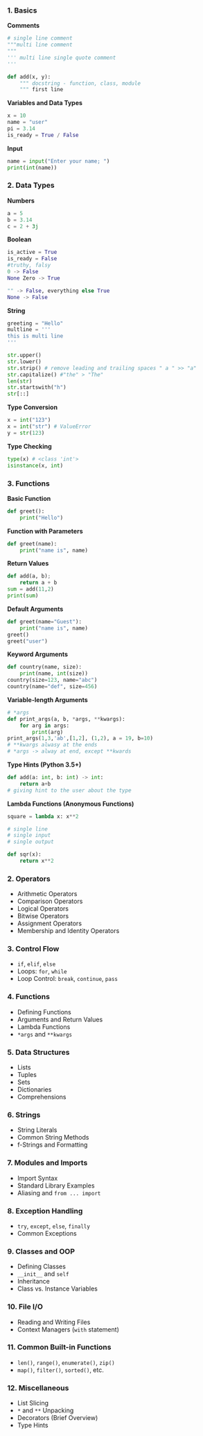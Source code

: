 

### 1. Basics
**Comments**
```python
# single line comment
"""multi line comment
"""
''' multi line single quote comment
'''

def add(x, y):
	""" docstring - function, class, module
	""" first line
```

**Variables and Data Types**
```python
x = 10
name = "user"
pi = 3.14
is_ready = True / False
```

**Input**
```python
name = input("Enter your name; ")
print(int(name))
```

### 2. Data Types

**Numbers**
```python
a = 5
b = 3.14
c = 2 + 3j
```

**Boolean**
```python
is_active = True
is_ready = False
#truthy, falsy
0 -> False
None Zero -> True

"" -> False, everything else True
None -> False
```

**String**
```python
greeting = "Hello"
multline = '''
this is multi line
'''

str.upper()
str.lower()
str.strip() # remove leading and trailing spaces " a " >> "a"
str.capitalize() #"the" > "The"
len(str)
str.startswith("h")
str[::]
```

**Type Conversion**
```python
x = int("123")
x = int("str") # ValueError
y = str(123)
```

**Type Checking**
```python
type(x) # <class 'int'>
isinstance(x, int)
```

### 3. Functions

**Basic Function**
```python
def greet():
	print("Hello")
```

**Function with Parameters**
```python
def greet(name):
	print("name is", name)
```

**Return Values**
```python
def add(a, b);
	return a + b
sum = add(11,2)
print(sum)
```

**Default Arguments**
```python
def greet(name="Guest"):
	print("name is", name)
greet()
greet("user")
```

**Keyword Arguments**
```python
def country(name, size):
	print(name, int(size))
country(size=123, name="abc")
country(name="def", size=456)
```

**Variable-length Arguments**
```python
# *args
def print_args(a, b, *args, **kwargs):
	for arg in args:
		print(arg)
print_args(1,3,'ab',[1,2], (1,2), a = 19, b=10)
# **kwargs alwasy at the ends
# *args -> alway at end, except **kwards
```

**Type Hints (Python 3.5+)**
```python
def add(a: int, b: int) -> int:
	return a+b
# giving hint to the user about the type
```

**Lambda Functions (Anonymous Functions)**
```python
square = lambda x: x**2

# single line
# single input
# single output

def sqr(x):
    return x**2
```


### 2. Operators
- Arithmetic Operators
- Comparison Operators
- Logical Operators
- Bitwise Operators
- Assignment Operators
- Membership and Identity Operators

### 3. Control Flow
- `if`, `elif`, `else`
- Loops: `for`, `while`
- Loop Control: `break`, `continue`, `pass`

### 4. Functions
- Defining Functions
- Arguments and Return Values
- Lambda Functions
- `*args` and `**kwargs`

### 5. Data Structures
- Lists
- Tuples
- Sets
- Dictionaries
- Comprehensions

### 6. Strings
- String Literals
- Common String Methods
- f-Strings and Formatting

### 7. Modules and Imports
- Import Syntax
- Standard Library Examples
- Aliasing and `from ... import`

### 8. Exception Handling
- `try`, `except`, `else`, `finally`
- Common Exceptions

### 9. Classes and OOP
- Defining Classes
- `__init__` and `self`
- Inheritance
- Class vs. Instance Variables

### 10. File I/O
- Reading and Writing Files
- Context Managers (`with` statement)

### 11. Common Built-in Functions
- `len()`, `range()`, `enumerate()`, `zip()`
- `map()`, `filter()`, `sorted()`, etc.

### 12. Miscellaneous
- List Slicing
- `*` and `**` Unpacking
- Decorators (Brief Overview)
- Type Hints